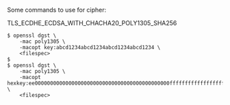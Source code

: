 

Some commands to use for cipher:

TLS_ECDHE_ECDSA_WITH_CHACHA20_POLY1305_SHA256

```console
$ openssl dgst \
    -mac poly1305 \
    -macopt key:abcd1234abcd1234abcd1234abcd1234 \
    <filespec>
$
$ openssl dgst \
    -mac poly1305 \
    -macopt hexkey:ee00000000000000000000000000000000000000000000ffffffffffffffffff \
    <filespec>
```
